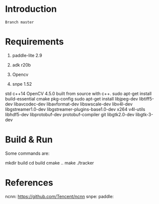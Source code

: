 # Introduction
	Branch master
# Requirements
1. paddle-lite 2.9
	 
2. adk r20b

3. Opencv

4. snpe 1.52

std c++14
OpenCV 4.5.0 built from source with c++.
sudo apt-get install build-essential cmake pkg-config
sudo apt-get install libjpeg-dev libtiff5-dev libavcodec-dev libavformat-dev libswscale-dev libv4l-dev libgstreamer1.0-dev libgstreamer-plugins-base1.0-dev x264 v4l-utils libhdf5-dev libprotobuf-dev protobuf-compiler git libgtk2.0-dev libgtk-3-dev

# Build & Run
Some commands are:

mkdir build
cd build
cmake ..
make
./tracker
# References
ncnn: https://github.com/Tencent/ncnn
snpe: 
paddle: 

